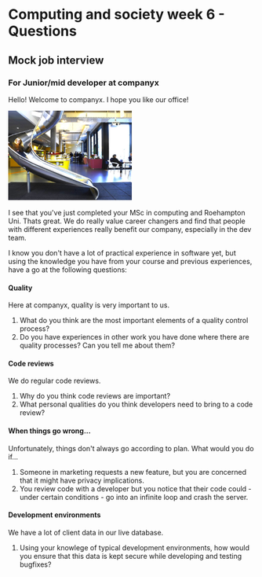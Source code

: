 # Computing and society week 6 - Questions
## Mock job interview  

### For Junior/mid developer at companyx

Hello!  Welcome to companyx.  I hope you like our office!  


<img src="EMEA-Engineering-Hub-Zurich-Camenzind-Evolution-5.jpg
" width=50% >



I see that you've just completed your MSc in computing and Roehampton Uni.  Thats great.  We do really value career changers and find that people with different experiences really benefit our company, especially in the dev team.

I know you don't have a lot of practical experience in software yet, but using the knowledge you have from your course and previous experiences, have a go at the following questions:


#### Quality

Here at companyx, quality is very important to us.

1. What do you think are the most important elements of a quality control process?
2. Do you have experiences in other work you have done where there are quality processes?  Can you tell me about them?

#### Code reviews

We do regular code reviews.

1. Why do you think code reviews are important?
2. What personal qualities do you think developers need to bring to a code review?


#### When things go wrong...

Unfortunately, things don't always go according to plan. What would you do if...

1. Someone in marketing requests a new feature, but you are concerned that it might have privacy implications.
2. You review code with a developer but you notice that their code could - under certain conditions - go into an infinite loop and crash the server.


#### Development environments

We have a lot of client data in our live database.

1. Using your knowlege of typical development environments, how would you ensure that this data is kept secure while developing and testing bugfixes?
